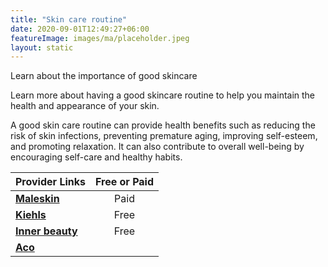 ```yaml
---
title: "Skin care routine"
date: 2020-09-01T12:49:27+06:00
featureImage: images/ma/placeholder.jpeg
layout: static
---
```


Learn about the importance of good skincare

Learn more about having a good skincare routine to help you maintain the health and appearance of your skin.

A good skin care routine can provide health benefits such as reducing the risk of skin infections, preventing premature aging, improving self-esteem, and promoting relaxation. It can also contribute to overall well-being by encouraging self-care and healthy habits.

| Provider Links      | Free or Paid  |  
| :-----------          | :--------------:      |  
| [**Maleskin**](https://www.maleskin.co.uk/skin-care-for-men/skin-care-kits-for-men) | Paid | 
| [**Kiehls**](https://www.kiehls.com/skincare-advice/skincare-for-men.html) | Free | 
| [**Inner beauty**](https://www.innerbeautychallenge.com/mens-skincare-why-is-it-important/) | Free | 
| [**Aco**](https://acoskincare.co.uk/skincare.list) |  | 
  

<br/><br/>






